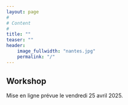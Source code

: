 ```yaml
---
layout: page
#
# Content
#
title: ""
teaser: ""
header:
    image_fullwidth: "nantes.jpg"
    permalink: "/"
---
```


## **Workshop**

Mise en ligne prévue le vendredi 25 avril 2025.

<!-- ### **OSSMOSE** -->

<!-- #### **Open-Source Software et Matériel Open-SourcE** -->

<!-- 2 juillet 2024 -->

<!-- L’objectif du workshop est de mettre en évidence les interactions réciproques entre le matériel et le logiciel, à travers des outils et des architectures matérielles open-source. L’idée est de mixer des présentations avec une ou plusieurs sessions de manipulation. -->

<!-- [Consulter le programme du workshop](https://www.gdr-soc.cnrs.fr/2024/04/15/ossmose/) -->
